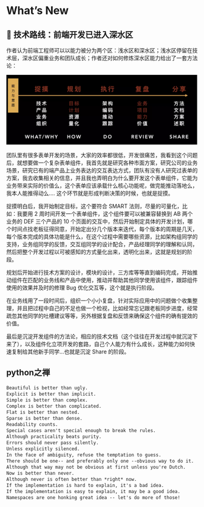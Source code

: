 # What’s New

## 📖 技术路线：前端开发已进入深水区

作者认为前端工程师可以以能力被分为两个区：浅水区和深水区；浅水区停留在技术层，深水区偏重业务和团队成长；作者还对如何修炼深水区能力给出了一套方法论：

![pic1](/image/20190711140924.jpg)

团队里有很多表单开发的场景，大家的效率都很低，开发很痛苦，我看到这个问题后，就想要做一个复杂表单组件，我首先就是研究各种市面方案，研究公司的业务场景，研究已有的端产品上业务表达的交互表达方式，团队有没有人研究过表单的方案，我去收集相关的信息，并且我也弄明白为什么要开发这个表单组件，它能为业务带来实际的价值么，这个表单应该承载什么核心功能呢，做完能推动落地么，我本人能推得动么.... 这个环节就是形成判断决策的时候，也就是捉摸。

捉摸明白后，我开始制定目标，这个要符合 SMART 法则，尽量的可量化，比如：我要用 2 周时间开发一个表单组件，这个组件要可以被兼容替换到 AB 两个业务的 DEF 三个产品的 10 个页面的交互中，然后开始制定具体的开发计划，哪个时间点找老板征得同意，开始定出分几个版本来迭代，每个版本的周期是几天，每个版本完成的具体功能是什么，在这个过程中需要哪些资源，比如架构组同学的支持，业务组同学的反馈，交互组同学的设计配合，产品经理同学的理解和认同，然后把整个开发过程以可被感知的方式量化出来，透明化出来，这就是规划的阶段。

规划后开始进行技术方案的设计，模块的设计，三方库等等直到编码完成，开始推动组件在匹配的业务线和产品中使用，推动并帮助其他同学使用该组件，跟踪组件使用的效果并及时的修理 Bug 优化交互等，这个就是执行阶段。

在业务线用了一段时间后，组织一个小小复盘，针对实际应用中的问题做个收集整理，并且把过程中自己的不足也做一个检视，比如经常忘记跟老板同步进度，经常疏忽其他同学的吐槽建议等等，另外根据复盘和反馈来确保这个组件的确有提效的价值。

最后是沉淀开发组件的方法论，相应的技术文档（这个往往在开发过程中就沉淀下来了），以及组件化立项开发的套路，自己个人能力有什么成长，这种能力如何快速复制给其他新手同学...也就是沉淀 Share 的阶段。

## python之禅

```text
Beautiful is better than ugly.
Explicit is better than implicit.
Simple is better than complex.
Complex is better than complicated.
Flat is better than nested.
Sparse is better than dense.
Readability counts.
Special cases aren't special enough to break the rules.
Although practicality beats purity.
Errors should never pass silently.
Unless explicitly silenced.
In the face of ambiguity, refuse the temptation to guess.
There should be one-- and preferably only one --obvious way to do it.
Although that way may not be obvious at first unless you're Dutch.
Now is better than never.
Although never is often better than *right* now.
If the implementation is hard to explain, it's a bad idea.
If the implementation is easy to explain, it may be a good idea.
Namespaces are one honking great idea -- let's do more of those!
```

